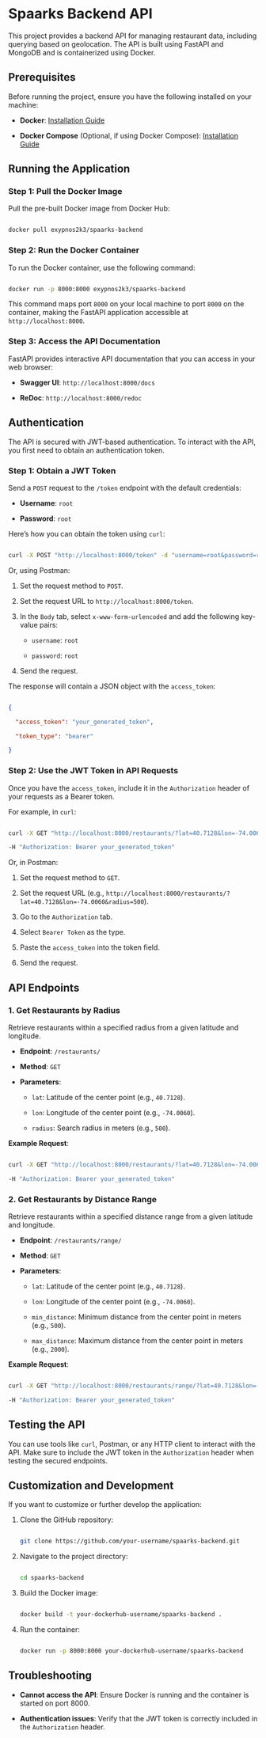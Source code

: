 # Spaarks Backend API


This project provides a backend API for managing restaurant data, including querying based on geolocation. The API is built using FastAPI and MongoDB and is containerized using Docker.


## Prerequisites


Before running the project, ensure you have the following installed on your machine:


- **Docker**: [Installation Guide](https://docs.docker.com/get-docker/)

- **Docker Compose** (Optional, if using Docker Compose): [Installation Guide](https://docs.docker.com/compose/install/)


## Running the Application


### Step 1: Pull the Docker Image


Pull the pre-built Docker image from Docker Hub:


```bash

docker pull exypnos2k3/spaarks-backend

```


### Step 2: Run the Docker Container


To run the Docker container, use the following command:


```bash

docker run -p 8000:8000 exypnos2k3/spaarks-backend

```


This command maps port `8000` on your local machine to port `8000` on the container, making the FastAPI application accessible at `http://localhost:8000`.


### Step 3: Access the API Documentation


FastAPI provides interactive API documentation that you can access in your web browser:


- **Swagger UI**: `http://localhost:8000/docs`

- **ReDoc**: `http://localhost:8000/redoc`


## Authentication


The API is secured with JWT-based authentication. To interact with the API, you first need to obtain an authentication token.


### Step 1: Obtain a JWT Token


Send a `POST` request to the `/token` endpoint with the default credentials:


- **Username**: `root`

- **Password**: `root`


Here’s how you can obtain the token using `curl`:


```bash

curl -X POST "http://localhost:8000/token" -d "username=root&password=root"

```


Or, using Postman:


1. Set the request method to `POST`.

2. Set the request URL to `http://localhost:8000/token`.

3. In the `Body` tab, select `x-www-form-urlencoded` and add the following key-value pairs:

   - `username`: `root`

   - `password`: `root`

4. Send the request.


The response will contain a JSON object with the `access_token`:


```json

{

  "access_token": "your_generated_token",

  "token_type": "bearer"

}

```


### Step 2: Use the JWT Token in API Requests


Once you have the `access_token`, include it in the `Authorization` header of your requests as a Bearer token.


For example, in `curl`:


```bash

curl -X GET "http://localhost:8000/restaurants/?lat=40.7128&lon=-74.0060&radius=500" \

-H "Authorization: Bearer your_generated_token"

```


Or, in Postman:


1. Set the request method to `GET`.

2. Set the request URL (e.g., `http://localhost:8000/restaurants/?lat=40.7128&lon=-74.0060&radius=500`).

3. Go to the `Authorization` tab.

4. Select `Bearer Token` as the type.

5. Paste the `access_token` into the token field.

6. Send the request.


## API Endpoints


### 1. Get Restaurants by Radius


Retrieve restaurants within a specified radius from a given latitude and longitude.


- **Endpoint**: `/restaurants/`

- **Method**: `GET`

- **Parameters**:

  - `lat`: Latitude of the center point (e.g., `40.7128`).

  - `lon`: Longitude of the center point (e.g., `-74.0060`).

  - `radius`: Search radius in meters (e.g., `500`).



**Example Request**:


```bash

curl -X GET "http://localhost:8000/restaurants/?lat=40.7128&lon=-74.0060&radius=500" \

-H "Authorization: Bearer your_generated_token"

```


### 2. Get Restaurants by Distance Range


Retrieve restaurants within a specified distance range from a given latitude and longitude.


- **Endpoint**: `/restaurants/range/`

- **Method**: `GET`

- **Parameters**:

  - `lat`: Latitude of the center point (e.g., `40.7128`).

  - `lon`: Longitude of the center point (e.g., `-74.0060`).

  - `min_distance`: Minimum distance from the center point in meters (e.g., `500`).

  - `max_distance`: Maximum distance from the center point in meters (e.g., `2000`).


**Example Request**:


```bash

curl -X GET "http://localhost:8000/restaurants/range/?lat=40.7128&lon=-74.0060&min_distance=500&max_distance=2000" \

-H "Authorization: Bearer your_generated_token"

```


## Testing the API


You can use tools like `curl`, Postman, or any HTTP client to interact with the API. Make sure to include the JWT token in the `Authorization` header when testing the secured endpoints.


## Customization and Development


If you want to customize or further develop the application:


1. Clone the GitHub repository:


   ```bash

   git clone https://github.com/your-username/spaarks-backend.git

   ```


2. Navigate to the project directory:


   ```bash

   cd spaarks-backend

   ```


3. Build the Docker image:


   ```bash

   docker build -t your-dockerhub-username/spaarks-backend .

   ```


4. Run the container:


   ```bash

   docker run -p 8000:8000 your-dockerhub-username/spaarks-backend

   ```


## Troubleshooting


- **Cannot access the API**: Ensure Docker is running and the container is started on port 8000.

- **Authentication issues**: Verify that the JWT token is correctly included in the `Authorization` header.



